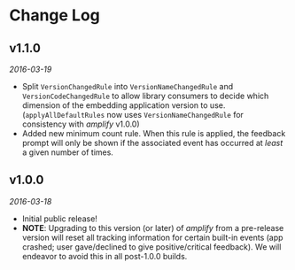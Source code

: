 # Change Log

## v1.1.0

_2016-03-19_

- Split `VersionChangedRule` into `VersionNameChangedRule` and `VersionCodeChangedRule` to allow library consumers to decide which dimension of the embedding application version to use. (`applyAllDefaultRules` now uses `VersionNameChangedRule` for consistency with _amplify_ v1.0.0)
- Added new minimum count rule. When this rule is applied, the feedback prompt will only be shown if the associated event has occurred at _least_ a given number of times.

## v1.0.0

_2016-03-18_

- Initial public release!
- **NOTE**: Upgrading to this version (or later) of _amplify_ from a pre-release version will reset all tracking information for certain built-in events (app crashed; user gave/declined to give positive/critical feedback). We will endeavor to avoid this in all post-1.0.0 builds.